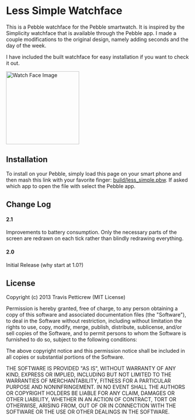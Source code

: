 Less Simple Watchface
=====================

This is a Pebble watchface for the Pebble smartwatch. It is inspired by
the Simplicity watchface that is available through the Pebble app. I
made a couple modifications to the original design, namely adding
seconds and the day of the week.

I have included the built watchface for easy installation if you want to
check it out.

<img src="https://raw.github.com/tpett/pebble-less-simple/master/images/watchface.jpg" alt="Watch Face Image" width="200" />

Installation
------------

To install on your Pebble, simply load this page on your smart phone and
then mash this link with your favorite finger:
[build/less_simple.pbw](https://github.com/tpett/pebble-less-simple/blob/master/build/less_simple.pbw?raw=true).
If asked which app to open the file with select the Pebble app.

Change Log
----------

#### 2.1
Improvements to battery consumption. Only the necessary parts of the
screen are redrawn on each tick rather than blindly redrawing
everything.

#### 2.0
Initial Release (why start at 1.0?)

License
-------
Copyright (c) 2013 Travis Petticrew (MIT License)

Permission is hereby granted, free of charge, to any person obtaining a copy of this software and associated documentation files (the "Software"), to deal in the Software without restriction, including without limitation the rights to use, copy, modify, merge, publish, distribute, sublicense, and/or sell copies of the Software, and to permit persons to whom the Software is furnished to do so, subject to the following conditions:

The above copyright notice and this permission notice shall be included in all copies or substantial portions of the Software.

THE SOFTWARE IS PROVIDED "AS IS", WITHOUT WARRANTY OF ANY KIND, EXPRESS OR IMPLIED, INCLUDING BUT NOT LIMITED TO THE WARRANTIES OF MERCHANTABILITY, FITNESS FOR A PARTICULAR PURPOSE AND NONINFRINGEMENT. IN NO EVENT SHALL THE AUTHORS OR COPYRIGHT HOLDERS BE LIABLE FOR ANY CLAIM, DAMAGES OR OTHER LIABILITY, WHETHER IN AN ACTION OF CONTRACT, TORT OR OTHERWISE, ARISING FROM, OUT OF OR IN CONNECTION WITH THE SOFTWARE OR THE USE OR OTHER DEALINGS IN THE SOFTWARE.
